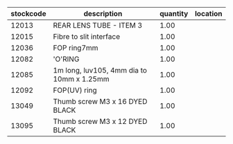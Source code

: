 |stockcode|description|quantity|location|
|---------|-----------|--------|--------|
|12013|REAR LENS TUBE - ITEM 3|1.00||
|12015|Fibre to slit interface|1.00||
|12036|FOP ring7mm|1.00||
|12082|'O'RING|1.00||
|12085|1m long, luv105, 4mm dia to 10mm x 1.25mm|1.00||
|12092|FOP(UV) ring|1.00||
|13049|Thumb screw M3 x 16  DYED BLACK|1.00||
|13095|Thumb screw M3 x 12 DYED BLACK|1.00||
